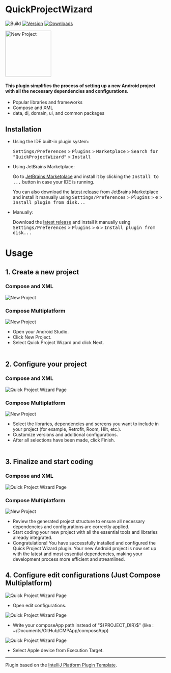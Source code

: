 # QuickProjectWizard

![Build](https://github.com/cnrture/QuickProjectWizard/workflows/Build/badge.svg)
[![Version](https://img.shields.io/jetbrains/plugin/v/25221.svg)](https://plugins.jetbrains.com/plugin/25221)
[![Downloads](https://img.shields.io/jetbrains/plugin/d/25221.svg)](https://plugins.jetbrains.com/plugin/25221)

<img src="src/main/resources/META-INF/pluginIcon.svg" alt="New Project" width="144">

<!-- Plugin description -->
#### This plugin simplifies the process of setting up a new Android project with all the necessary dependencies and configurations.
- Popular libraries and frameworks
- Compose and XML
- data, di, domain, ui, and common packages
<!-- Plugin description end -->

## Installation

- Using the IDE built-in plugin system:
  
  <kbd>Settings/Preferences</kbd> > <kbd>Plugins</kbd> > <kbd>Marketplace</kbd> > <kbd>Search for "QuickProjectWizard"</kbd> >
  <kbd>Install</kbd>
  
- Using JetBrains Marketplace:

  Go to [JetBrains Marketplace](https://plugins.jetbrains.com/plugin/MARKETPLACE_ID) and install it by clicking the <kbd>Install to ...</kbd> button in case your IDE is running.

  You can also download the [latest release](https://plugins.jetbrains.com/plugin/MARKETPLACE_ID/versions) from JetBrains Marketplace and install it manually using
  <kbd>Settings/Preferences</kbd> > <kbd>Plugins</kbd> > <kbd>⚙️</kbd> > <kbd>Install plugin from disk...</kbd>

- Manually:

  Download the [latest release](https://github.com/cnrture/QuickProjectWizard/releases/latest) and install it manually using
  <kbd>Settings/Preferences</kbd> > <kbd>Plugins</kbd> > <kbd>⚙️</kbd> > <kbd>Install plugin from disk...</kbd>

# Usage

## 1. Create a new project

### Compose and XML
<img src="images/new_project.png" alt="New Project">

### Compose Multiplatform
<img src="images/new_project_cmp.png" alt="New Project">

- Open your Android Studio.
- Click New Project.
- Select Quick Project Wizard and click Next.
</br></br>

## 2. Configure your project

### Compose and XML
<img src="images/details.png" alt="Quick Project Wizard Page">

### Compose Multiplatform
<img src="images/details_cmp.png" alt="New Project">

- Select the libraries, dependencies and screens you want to include in your project (for example, Retrofit, Room, Hilt, etc.).
- Customize versions and additional configurations.
- After all selections have been made, click Finish.
</br></br>

## 3. Finalize and start coding

### Compose and XML
<img src="images/final.png" alt="Quick Project Wizard Page">

### Compose Multiplatform
<img src="images/final_cmp.png" alt="New Project">

- Review the generated project structure to ensure all necessary dependencies and configurations are correctly applied.
- Start coding your new project with all the essential tools and libraries already integrated.
- Congratulations! You have successfully installed and configured the Quick Project Wizard plugin. Your new Android project is now set up with the latest and most essential dependencies, making your development process more efficient and streamlined.

## 4. Configure edit configurations (Just Compose Multiplatform)

<img src="images/edit_configurations.png" alt="Quick Project Wizard Page">

- Open edit configurations.

<img src="images/desktopApp_configuration.png" alt="Quick Project Wizard Page">

- Write your composeApp path instead of "\${PROJECT_DIR}\$" (like : ~/Documents/GitHub/CMPApp/composeApp)

<img src="images/iosApp_configuration.png" alt="Quick Project Wizard Page">

- Select Apple device from Execution Target.
---
Plugin based on the [IntelliJ Platform Plugin Template][template].

[template]: https://github.com/JetBrains/intellij-platform-plugin-template
[docs:plugin-description]: https://plugins.jetbrains.com/docs/intellij/plugin-user-experience.html#plugin-description-and-presentation
